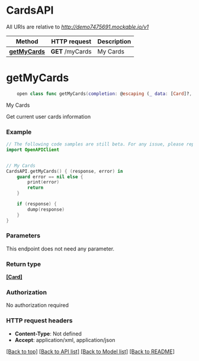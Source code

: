# CardsAPI

All URIs are relative to *http://demo7475691.mockable.io/v1*

Method | HTTP request | Description
------------- | ------------- | -------------
[**getMyCards**](CardsAPI.md#getmycards) | **GET** /myCards | My Cards


# **getMyCards**
```swift
    open class func getMyCards(completion: @escaping (_ data: [Card]?, _ error: Error?) -> Void)
```

My Cards

Get current user cards information

### Example 
```swift
// The following code samples are still beta. For any issue, please report via http://github.com/OpenAPITools/openapi-generator/issues/new
import OpenAPIClient


// My Cards
CardsAPI.getMyCards() { (response, error) in
    guard error == nil else {
        print(error)
        return
    }

    if (response) {
        dump(response)
    }
}
```

### Parameters
This endpoint does not need any parameter.

### Return type

[**[Card]**](Card.md)

### Authorization

No authorization required

### HTTP request headers

 - **Content-Type**: Not defined
 - **Accept**: application/xml, application/json

[[Back to top]](#) [[Back to API list]](../README.md#documentation-for-api-endpoints) [[Back to Model list]](../README.md#documentation-for-models) [[Back to README]](../README.md)

